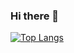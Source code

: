 ### Hi there 👋

    


[![Top Langs](https://github-readme-stats.vercel.app/api/top-langs/?username=LunarEchoesABC&layout=donut)](https://github.com/LunarEchoesABC/github-readme-stats)
